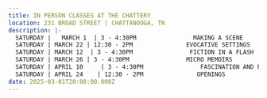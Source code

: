 ```yaml
---
title: IN PERSON CLASSES AT THE CHATTERY
location: 231 BROAD STREET | CHATTANOOGA, TN
description: |-
  SATURDAY |   MARCH 1  | 3 - 4:30PM                MAKING A SCENE
  SATURDAY | MARCH 22 | 12:30 - 2PM               EVOCATIVE SETTINGS 
  SATURDAY | MARCH 12  | 3 - 4:30PM                FICTION IN A FLASH
  SATURDAY | MARCH 26 | 3 - 4:30PM                MICRO MEMOIRS
  SATURDAY | APRIL 10     | 3 - 4:30PM                FASCINATION AND FICTION
  SATURDAY | APRIL 24    | 12:30 - 2PM               OPENINGS
date: 2025-03-01T20:00:00.000Z
---
```

